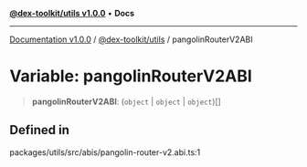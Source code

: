 [**@dex-toolkit/utils v1.0.0**](../README.md) • **Docs**

***

[Documentation v1.0.0](../../../packages.md) / [@dex-toolkit/utils](../README.md) / pangolinRouterV2ABI

# Variable: pangolinRouterV2ABI

> **pangolinRouterV2ABI**: (`object` \| `object` \| `object`)[]

## Defined in

packages/utils/src/abis/pangolin-router-v2.abi.ts:1
